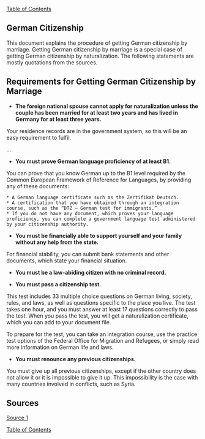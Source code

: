 [Table of Contents](Readme.md)

German Citizenship
-

This document explains the procedure of getting German citizenship by marriage. Getting German citizenship by marriage is a special case of getting German citizenship by naturalization. The following statements are mostly quotations from the sources.

Requirements for Getting German Citizenship by Marriage
-

* **The foreign national spouse cannot apply for naturalization unless the couple has been married for at least two years and has lived in Germany for at least three years.**

Your residence records are in the government system, so this will be an easy requirement to fulfil.

...

* **You must prove German language proficiency of at least B1.**

You can prove that you know German up to the B1 level required by the Common European Framework of Reference for Languages, by providing any of these documents:

    * A German language certificate such as the Zertifikat Deutsch.
    * A certification that you have obtained through an integration course, such as the “DTZ – German test for immigrants.”
    * If you do not have any document, which proves your language proficiency, you can complete a government language test administered by your citizenship authority.

* **You must be financially able to support yourself and your family without any help from the state.**

For financial stability, you can submit bank statements and other documents, which state your financial situation.

* **You must be a law-abiding citizen with no criminal record.**

* **You must pass a citizenship test.**

This test includes 33 multiple choice questions on German living, society, rules, and laws, as well as questions specific to the place you live. The test takes one hour, and you must answer at least 17 questions correctly to pass the test. When you pass the test, you will get a naturalization certificate, which you can add to your document file.

To prepare for the test, you can take an integration course, use the practice test options of the Federal Office for Migration and Refugees, or simply read more information on German life and laws.

* **You must renounce any previous citizenships.**

You must give up all previous citizenships, except if the other country does not allow it or it is impossible to give it up. This impossibility is the case with many countries involved in conflicts, such as Syria.




Sources
-

[Source 1](https://www.germany-visa.org/german-citizenship/)

[Table of Contents](Readme.md)


